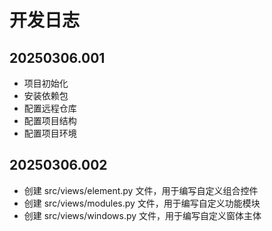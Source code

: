 # 开发日志

## 20250306.001
- 项目初始化
- 安装依赖包
- 配置远程仓库
- 配置项目结构
- 配置项目环境

## 20250306.002
- 创建 src/views/element.py 文件，用于编写自定义组合控件
- 创建 src/views/modules.py 文件，用于编写自定义功能模块
- 创建 src/views/windows.py 文件，用于编写自定义窗体主体
